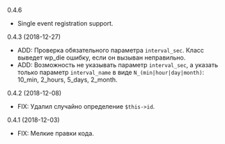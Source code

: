 0.4.6
- Single event registration support.

0.4.3 (2018-12-27)
- ADD: Проверка обязательного параметра `interval_sec`. Класс выведет wp_die ошибку, если он вызыван неправильно.
- ADD: Возможность не указывать параметр `interval_sec`, а указать только параметр `interval_name` в виде `N_(min|hour|day|month)`: 10_min, 2_hours, 5_days, 2_month.

0.4.2 (2018-12-08)
- FIX: Удалил случайно определение `$this->id`.

0.4.1 (2018-12-03)
- FIX: Мелкие правки кода.
